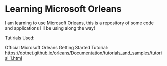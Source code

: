 # Learning Microsoft Orleans
I am learning to use Microsoft Orleans, this is a repository of some code and applications I'll be using along the way!

Tutirials Used:

Official Microsoft Orleans Getting Started Tutorial: https://dotnet.github.io/orleans/Documentation/tutorials_and_samples/tutorial_1.html
